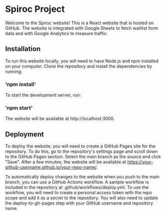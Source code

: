 # Spiroc Project
Welcome to the Spiroc website! This is a React website that is hosted on GitHub. The website is integrated with Google Sheets to fetch waitlist form data and with Google Analytics to measure traffic.

## Installation
To run this website locally, you will need to have Node.js and npm installed on your computer. Clone the repository and install the dependencies by running:

### 'npm install'

To start the development server, run:
### 'npm start'

The website will be available at http://localhost:3000.

## Deployment
To deploy the website, you will need to create a GitHub Pages site for the repository. To do this, go to the repository's settings page and scroll down to the GitHub Pages section. Select the main branch as the source and click "Save". After a few minutes, the website will be available at https://your-github-username.github.io/your-repo-name/.

To automatically deploy changes to the website when you push to the main branch, you can use a GitHub Actions workflow. A sample workflow is included in the repository at .github/workflows/deploy.yml. To use the workflow, you will need to create a personal access token with the repo scope and add it as a secret to the repository. You will also need to update the deploy-to-gh-pages step with your GitHub username and repository name.


